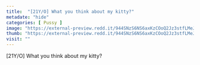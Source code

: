 ```yaml
---
title:  "[21Y/O] What you think about my kitty?"
metadate: "hide"
categories: [ Pussy ]
image: "https://external-preview.redd.it/944SNzS6NS6axKzCOoQ2Jz3stfLMeJLjX_-VO_j9EA0.jpg?auto=webp&s=c625ad4a5b729a34e041f840bb4373d921d47a32"
thumb: "https://external-preview.redd.it/944SNzS6NS6axKzCOoQ2Jz3stfLMeJLjX_-VO_j9EA0.jpg?width=960&crop=smart&auto=webp&s=dd60b7efd287822a7b86752870f1468d27beaf90"
visit: ""
---
```

[21Y/O] What you think about my kitty?
